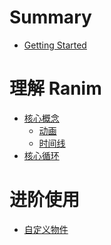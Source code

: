 # Summary

- [Getting Started](./getting_started.md)

# 理解 Ranim
- [核心概念](./understand/core/README.md)
    - [动画](./understand/core/animation.md)
    - [时间线](./understand/core/timeline.md)
- [核心循环]()

# 进阶使用
- [自定义物件]()